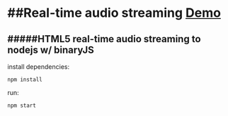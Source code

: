 ##Real-time audio streaming [Demo](https://audio.rsa.pub)
=============

#####HTML5 real-time audio streaming to nodejs w/ binaryJS
----------------------------------------


install dependencies:

    npm install
   
run:

    npm start


